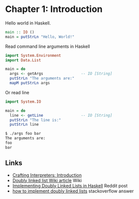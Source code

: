 # Chapter 1: Introduction

Hello world in Haskell.

```haskell
main :: IO ()
main = putStrLn "Hello, World!"
```

Read command line arguments in Haskell

```haskell
import System.Environment
import Data.List

main = do
  args <- getArgs                 -- IO [String]
  putStrLn "The arguments are:"
  mapM putStrLn args
```

Or read line

```haskell
import System.IO

main = do
  line <- getLine                 -- IO [String]
  putStrLn "The line is:"
  putStrLn line
```

```bash
$ ./args foo bar
The arguments are:
foo
bar
```

## Links

- [Crafting Interpreters: Introduction](https://craftinginterpreters.com/introduction.html)
- [Doubly linked list Wiki article](https://en.wikipedia.org/wiki/Doubly_linked_list) Wiki
- [Implementing Doubly Linked Lists in Haskell](https://www.reddit.com/r/haskell/comments/2nepr0/implementing_doubly_linked_lists_in_haskell/) Reddit post
 - [how to implement doubly linked lists](https://stackoverflow.com/questions/10386616/how-to-implement-doubly-linked-lists) stackoverflow answer